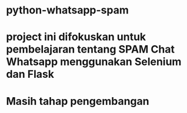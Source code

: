 # python-whatsapp-spam
# project ini difokuskan untuk pembelajaran tentang SPAM Chat Whatsapp menggunakan Selenium dan Flask
# Masih tahap pengembangan